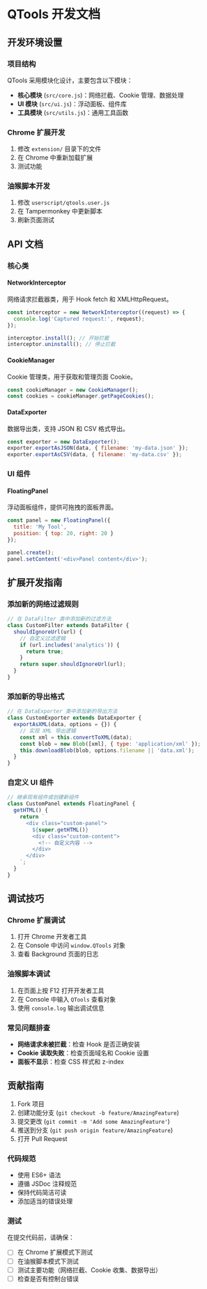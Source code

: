 # QTools 开发文档

## 开发环境设置

### 项目结构

QTools 采用模块化设计，主要包含以下模块：

- **核心模块** (`src/core.js`)：网络拦截、Cookie 管理、数据处理
- **UI 模块** (`src/ui.js`)：浮动面板、组件库
- **工具模块** (`src/utils.js`)：通用工具函数

### Chrome 扩展开发

1. 修改 `extension/` 目录下的文件
2. 在 Chrome 中重新加载扩展
3. 测试功能

### 油猴脚本开发

1. 修改 `userscript/qtools.user.js`
2. 在 Tampermonkey 中更新脚本
3. 刷新页面测试

## API 文档

### 核心类

#### NetworkInterceptor

网络请求拦截器类，用于 Hook fetch 和 XMLHttpRequest。

```javascript
const interceptor = new NetworkInterceptor((request) => {
  console.log('Captured request:', request);
});

interceptor.install(); // 开始拦截
interceptor.uninstall(); // 停止拦截
```

#### CookieManager

Cookie 管理类，用于获取和管理页面 Cookie。

```javascript
const cookieManager = new CookieManager();
const cookies = cookieManager.getPageCookies();
```

#### DataExporter

数据导出类，支持 JSON 和 CSV 格式导出。

```javascript
const exporter = new DataExporter();
exporter.exportAsJSON(data, { filename: 'my-data.json' });
exporter.exportAsCSV(data, { filename: 'my-data.csv' });
```

### UI 组件

#### FloatingPanel

浮动面板组件，提供可拖拽的面板界面。

```javascript
const panel = new FloatingPanel({
  title: 'My Tool',
  position: { top: 20, right: 20 }
});

panel.create();
panel.setContent('<div>Panel content</div>');
```

## 扩展开发指南

### 添加新的网络过滤规则

```javascript
// 在 DataFilter 类中添加新的过滤方法
class CustomFilter extends DataFilter {
  shouldIgnoreUrl(url) {
    // 自定义过滤逻辑
    if (url.includes('analytics')) {
      return true;
    }
    return super.shouldIgnoreUrl(url);
  }
}
```

### 添加新的导出格式

```javascript
// 在 DataExporter 类中添加新的导出方法
class CustomExporter extends DataExporter {
  exportAsXML(data, options = {}) {
    // 实现 XML 导出逻辑
    const xml = this.convertToXML(data);
    const blob = new Blob([xml], { type: 'application/xml' });
    this.downloadBlob(blob, options.filename || 'data.xml');
  }
}
```

### 自定义 UI 组件

```javascript
// 继承现有组件或创建新组件
class CustomPanel extends FloatingPanel {
  getHTML() {
    return `
      <div class="custom-panel">
        ${super.getHTML()}
        <div class="custom-content">
          <!-- 自定义内容 -->
        </div>
      </div>
    `;
  }
}
```

## 调试技巧

### Chrome 扩展调试

1. 打开 Chrome 开发者工具
2. 在 Console 中访问 `window.QTools` 对象
3. 查看 Background 页面的日志

### 油猴脚本调试

1. 在页面上按 F12 打开开发者工具
2. 在 Console 中输入 `QTools` 查看对象
3. 使用 `console.log` 输出调试信息

### 常见问题排查

- **网络请求未被拦截**：检查 Hook 是否正确安装
- **Cookie 读取失败**：检查页面域名和 Cookie 设置
- **面板不显示**：检查 CSS 样式和 z-index

## 贡献指南

1. Fork 项目
2. 创建功能分支 (`git checkout -b feature/AmazingFeature`)
3. 提交更改 (`git commit -m 'Add some AmazingFeature'`)
4. 推送到分支 (`git push origin feature/AmazingFeature`)
5. 打开 Pull Request

### 代码规范

- 使用 ES6+ 语法
- 遵循 JSDoc 注释规范
- 保持代码简洁可读
- 添加适当的错误处理

### 测试

在提交代码前，请确保：

- [ ] 在 Chrome 扩展模式下测试
- [ ] 在油猴脚本模式下测试
- [ ] 测试主要功能（网络拦截、Cookie 收集、数据导出）
- [ ] 检查是否有控制台错误
